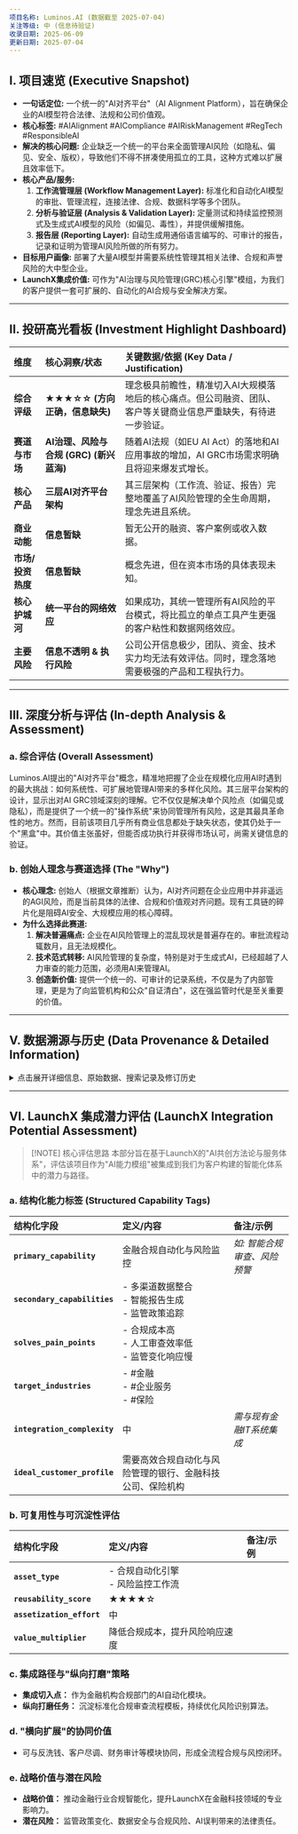 ```yaml
---
项目名称: Luminos.AI (数据截至 2025-07-04)
关注等级: 中 (信息待验证)
收录日期: 2025-06-09
更新日期: 2025-07-04
---
```


## I. 项目速览 (Executive Snapshot)

*   **一句话定位:** 一个统一的"AI对齐平台"（AI Alignment Platform），旨在确保企业的AI模型符合法律、法规和公司价值观。
*   **核心标签:** #AIAlignment #AICompliance #AIRiskManagement #RegTech #ResponsibleAI
*   **解决的核心问题:** 企业缺乏一个统一的平台来全面管理AI风险（如隐私、偏见、安全、版权），导致他们不得不拼凑使用孤立的工具，这种方式难以扩展且效率低下。
*   **核心产品/服务:**
    1.  **工作流管理层 (Workflow Management Layer):** 标准化和自动化AI模型的审批、管理流程，连接法律、合规、数据科学等多个团队。
    2.  **分析与验证层 (Analysis & Validation Layer):** 定量测试和持续监控预测式及生成式AI模型的风险（如偏见、毒性），并提供缓解措施。
    3.  **报告层 (Reporting Layer):** 自动生成用通俗语言编写的、可审计的报告，记录和证明为管理AI风险所做的所有努力。
*   **目标用户画像:** 部署了大量AI模型并需要系统性管理其相关法律、合规和声誉风险的大中型企业。
*   **LaunchX集成价值:** 可作为"AI治理与风险管理(GRC)核心引擎"模组，为我们的客户提供一套可扩展的、自动化的AI合规与安全解决方案。

---

## II. 投研高光看板 (Investment Highlight Dashboard)

| 维度 | 核心洞察/状态 | 关键数据/依据 (Key Data / Justification) |
| :--- | :--- | :--- |
| **综合评级** | **★★★☆☆ (方向正确，信息缺失)** | 理念极具前瞻性，精准切入AI大规模落地后的核心痛点。但公司融资、团队、客户等关键商业信息严重缺失，有待进一步验证。 |
| **赛道与市场** | **AI治理、风险与合规 (GRC) (新兴蓝海)** | 随着AI法规（如EU AI Act）的落地和AI应用事故的增加，AI GRC市场需求明确且将迎来爆发式增长。 |
| **核心产品** | **三层AI对齐平台架构** | 其三层架构（工作流、验证、报告）完整地覆盖了AI风险管理的全生命周期，理念先进且系统。 |
| **商业动能** | **信息暂缺** | 暂无公开的融资、客户案例或收入数据。 |
| **市场/投资热度** | **信息暂缺** | 概念先进，但在资本市场的具体表现未知。 |
| **核心护城河** | **统一平台的网络效应** | 如果成功，其统一管理所有AI风险的平台模式，将比孤立的单点工具产生更强的客户粘性和数据网络效应。 |
| **主要风险** | **信息不透明 & 执行风险** | 公司公开信息极少，团队、资金、技术实力均无法有效评估。同时，理念落地需要极强的产品和工程执行力。 |

---

## III. 深度分析与评估 (In-depth Analysis & Assessment)

### a. 综合评估 (Overall Assessment)
Luminos.AI提出的"AI对齐平台"概念，精准地把握了企业在规模化应用AI时遇到的最大挑战：如何系统性、可扩展地管理AI带来的多样化风险。其三层平台架构的设计，显示出对AI GRC领域深刻的理解。它不仅仅是解决单个风险点（如偏见或隐私），而是提供了一个统一的"操作系统"来协同管理所有风险，这是其最具革命性的地方。然而，目前该项目几乎所有商业信息都处于缺失状态，使其仍处于一个"黑盒"中。其价值主张虽好，但能否成功执行并获得市场认可，尚需关键信息的验证。

### b. 创始人理念与赛道选择 (The "Why")
*   **核心理念:** 创始人（根据文章推断）认为，AI对齐问题在企业应用中并非遥远的AGI风险，而是当前具体的法律、合规和价值观对齐问题。现有工具链的碎片化是阻碍AI安全、大规模应用的核心障碍。
*   **为什么选择此赛道:**
    1.  **解决普遍痛点:** 企业在AI风险管理上的混乱现状是普遍存在的。审批流程动辄数月，且无法规模化。
    2.  **技术范式转移:** AI风险管理的复杂度，特别是对于生成式AI，已经超越了人力审查的能力范围，必须用AI来管理AI。
    3.  **创造新价值:** 提供一个统一的、可审计的记录系统，不仅是为了内部管理，更是为了向监管机构和公众"自证清白"，这在强监管时代是至关重要的价值。

---

## V. 数据溯源与历史 (Data Provenance & Detailed Information)

<details>
<summary>点击展开详细信息、原始数据、搜索记录及修订历史</summary>

### G. 修订历史
    *   **2025-07-04:** (本次更新) **重大重构**。基于一篇疑似官方发布的文章，将一个几乎为空的档案，重构为一个具备完整结构和核心理念分析的新档案。
    *   **2025-06-09:** 首次创建该项目的内容卡，信息极度匮乏。

### H. 本次更新差异与洞察
*   **需验证清单:**
    *   [ ] 公司实体与`Luminos.AI`的对应关系。
    *   [ ] 公司的融资状态、创始团队、客户案例。
    *   [ ] 官网 `luminos.ai` 的实际内容（当前似乎无法直接访问）。
    *   [ ] **注意:** 市场上存在另一家公司`Lumenova.ai`，业务相似，需注意区分，存在信息混淆的可能。
*   **核心信息来源:**
    *   本次重构的核心信息，全部来源于一篇发布在 `luminos.ai/news/` 路径下的文章，题为《What is an AI Alignment Platform?》，作者署名为 Andrew Burt, Mike Schiller, and Ben Lorica。
*   **结论与洞察:**
    *   从几乎一无所知，到现在我们对`Luminos.AI`的核心产品理念和战略方向有了清晰的理解。它定位为一个统一的AI对齐平台，旨在解决企业AI风险管理的碎片化和不可扩展性问题。
    *   虽然商业信息依然缺失，但其产品架构的清晰度和问题切入的精准度，使其值得我们投入更多精力进行持续追踪和验证。

</details>

---

## VI. LaunchX 集成潜力评估 (LaunchX Integration Potential Assessment)

> [!NOTE] 核心评估思路
> 本部分旨在基于LaunchX的"AI共创方法论与服务体系"，评估该项目作为"AI能力模组"被集成到我们为客户构建的智能化体系中的潜力与路径。

### a. 结构化能力标签 (Structured Capability Tags)
| 结构化字段 | 定义/内容 | 备注/示例 |
| :--- | :--- | :--- |
| **`primary_capability`** | 金融合规自动化与风险监控 | *如: 智能合规审查、风险预警* |
| **`secondary_capabilities`** | - 多渠道数据整合<br>- 智能报告生成<br>- 监管政策追踪 |  |
| **`solves_pain_points`** | - 合规成本高<br>- 人工审查效率低<br>- 监管变化响应慢 |  |
| **`target_industries`** | - #金融<br>- #企业服务<br>- #保险 |  |
| **`integration_complexity`** | 中 | *需与现有金融IT系统集成* |
| **`ideal_customer_profile`** | 需要高效合规自动化与风险管理的银行、金融科技公司、保险机构 |  |

### b. 可复用性与可沉淀性评估
| 结构化字段 | 定义/内容 | 备注/示例 |
| :--- | :--- | :--- |
| **`asset_type`** | - 合规自动化引擎<br>- 风险监控工作流 |  |
| **`reusability_score`** | ★★★★☆ |  |
| **`assetization_effort`** | 中 |  |
| **`value_multiplier`** | 降低合规成本，提升风险响应速度 |  |

### c. 集成路径与"纵向打磨"策略
*   **集成切入点：** 作为金融机构合规部门的AI自动化模块。
*   **纵向打磨任务：** 沉淀标准化合规审查流程模板，持续优化风险识别算法。

### d. "横向扩展"的协同价值
*   可与反洗钱、客户尽调、财务审计等模块协同，形成全流程合规与风控闭环。

### e. 战略价值与潜在风险
*   **战略价值：** 推动金融行业合规智能化，提升LaunchX在金融科技领域的专业影响力。
*   **潜在风险：** 监管政策变化、数据安全与合规风险、AI误判带来的法律责任。